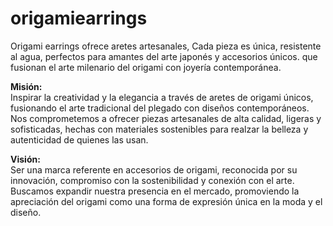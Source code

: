 # origamiearrings
Origami earrings ofrece aretes artesanales, Cada pieza es única, resistente al agua, perfectos para amantes del arte japonés y accesorios únicos. que fusionan el arte milenario del origami con joyería contemporánea. 

**Misión:**  
Inspirar la creatividad y la elegancia a través de aretes de origami únicos, fusionando el arte tradicional del plegado con diseños contemporáneos. Nos comprometemos a ofrecer piezas artesanales de alta calidad, ligeras y sofisticadas, hechas con materiales sostenibles para realzar la belleza y autenticidad de quienes las usan.  

**Visión:**  
Ser una marca referente en accesorios de origami, reconocida por su innovación, compromiso con la sostenibilidad y conexión con el arte. Buscamos expandir nuestra presencia en el mercado, promoviendo la apreciación del origami como una forma de expresión única en la moda y el diseño.
